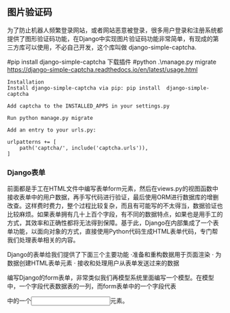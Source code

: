 ## 图片验证码
为了防止机器人频繁登录网站，或者网站恶意被登录，很多用户登录和注册系统都提供了图形验证码功能，在Django中实现图片验证码功能非常简单，有现成的第三方库可以使用，不必自己开发，这个库叫做 django-simple-captcha.


#pip install django-simple-captcha 下载插件
#python .\manage.py migrate
https://django-simple-captcha.readthedocs.io/en/latest/usage.html
```
Installation
Install django-simple-captcha via pip: pip install  django-simple-captcha

Add captcha to the INSTALLED_APPS in your settings.py

Run python manage.py migrate

Add an entry to your urls.py:

urlpatterns += [
    path('captcha/', include('captcha.urls')),
]
```
### Django表单
前面都是手工在HTML文件中编写表单form元素，然后在views.py的视图函数中接收表单中的用户数据，再手写代码进行验证，最后使用ORM进行数据库的增删改查。这样费时费力，整个过程比较复杂，而且有可能写的不太得当，数据验证也比较麻烦。如果表单拥有几十上百个字段，有不同的数据特点，如果也是用手工的方式，其效率和正确性都将无法得到保障。基于此，Django在内部集成了一个表单功能，以面向对象的方式，直接使用Python代码生成HTML表单代码，专门帮我们处理表单相关的内容。

Django的表单给我们提供了下面三个主要功能
·准备和重构数据用于页面渲染
· 为数据创建HTML表单元素
· 接收和处理用户从表单发送过来的数据

编写Django的form表单，非常类似我们再模型系统里面编写一个模型。在模型中，一个字段代表数据表的一列，而form表单中的一个字段代表<form>中的一个<input>元素。
